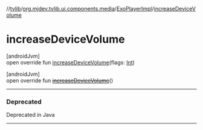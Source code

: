 //[tvlib](../../../index.md)/[org.mjdev.tvlib.ui.components.media](../index.md)/[ExoPlayerImpl](index.md)/[increaseDeviceVolume](increase-device-volume.md)

# increaseDeviceVolume

[androidJvm]\
open override fun [increaseDeviceVolume](increase-device-volume.md)(flags: [Int](https://kotlinlang.org/api/latest/jvm/stdlib/kotlin/-int/index.html))

[androidJvm]\
open override fun [~~increaseDeviceVolume~~](increase-device-volume.md)()

---

### Deprecated

Deprecated in Java

---
